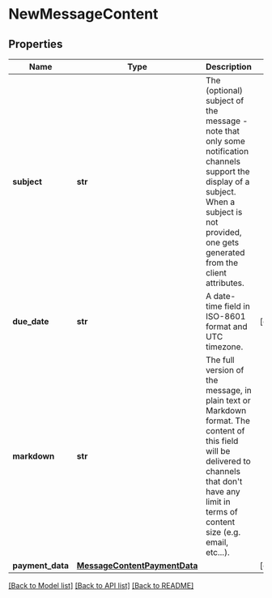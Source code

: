 # NewMessageContent

## Properties
Name | Type | Description | Notes
------------ | ------------- | ------------- | -------------
**subject** | **str** | The (optional) subject of the message - note that only some notification channels support the display of a subject. When a subject is not provided, one gets generated from the client attributes. | 
**due_date** | **str** | A date-time field in ISO-8601 format and UTC timezone. | [optional] 
**markdown** | **str** | The full version of the message, in plain text or Markdown format. The content of this field will be delivered to channels that don&#x27;t have any limit in terms of content size (e.g. email, etc...). | 
**payment_data** | [**MessageContentPaymentData**](MessageContentPaymentData.md) |  | [optional] 

[[Back to Model list]](../README.md#documentation-for-models) [[Back to API list]](../README.md#documentation-for-api-endpoints) [[Back to README]](../README.md)

